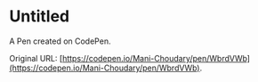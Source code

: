 # Untitled

A Pen created on CodePen.

Original URL: [https://codepen.io/Mani-Choudary/pen/WbrdVWb](https://codepen.io/Mani-Choudary/pen/WbrdVWb).


